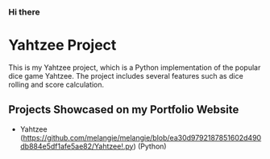### Hi there

# Yahtzee Project

This is my Yahtzee project, which is a Python implementation of the popular dice game Yahtzee. 
The project includes several features such as dice rolling and score calculation. 

## Projects Showcased on my Portfolio Website

- Yahtzee (https://github.com/melangie/melangie/blob/ea30d9792187851602d490db884e5df1afe5ae82/Yahtzee!.py) (Python)
